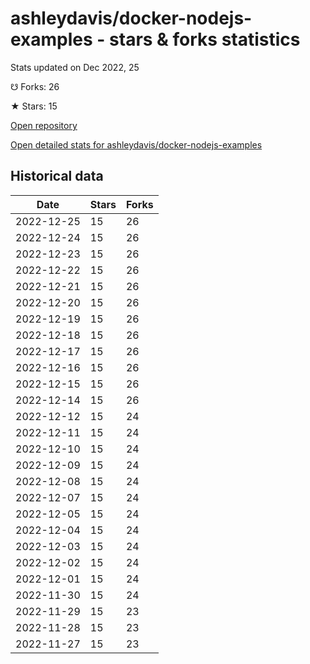 # ashleydavis/docker-nodejs-examples - stars & forks statistics

Stats updated on Dec 2022, 25

☋ Forks: 26

★ Stars: 15

[Open repository](https://github.com/ashleydavis/docker-nodejs-examples)

[Open detailed stats for ashleydavis/docker-nodejs-examples](https://reviewgithub.com/rep/ashleydavis/docker-nodejs-examples)

## Historical data
| Date | Stars | Forks |
|------|-------|-------|
| 2022-12-25 | 15 | 26 | 
| 2022-12-24 | 15 | 26 | 
| 2022-12-23 | 15 | 26 | 
| 2022-12-22 | 15 | 26 | 
| 2022-12-21 | 15 | 26 | 
| 2022-12-20 | 15 | 26 | 
| 2022-12-19 | 15 | 26 | 
| 2022-12-18 | 15 | 26 | 
| 2022-12-17 | 15 | 26 | 
| 2022-12-16 | 15 | 26 | 
| 2022-12-15 | 15 | 26 | 
| 2022-12-14 | 15 | 26 | 
| 2022-12-12 | 15 | 24 | 
| 2022-12-11 | 15 | 24 | 
| 2022-12-10 | 15 | 24 | 
| 2022-12-09 | 15 | 24 | 
| 2022-12-08 | 15 | 24 | 
| 2022-12-07 | 15 | 24 | 
| 2022-12-05 | 15 | 24 | 
| 2022-12-04 | 15 | 24 | 
| 2022-12-03 | 15 | 24 | 
| 2022-12-02 | 15 | 24 | 
| 2022-12-01 | 15 | 24 | 
| 2022-11-30 | 15 | 24 | 
| 2022-11-29 | 15 | 23 | 
| 2022-11-28 | 15 | 23 | 
| 2022-11-27 | 15 | 23 | 

